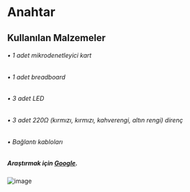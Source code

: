 # Anahtar
## Kullanılan Malzemeler
###### • 1 adet mikrodenetleyici kart
###### • 1 adet breadboard
###### • 3 adet LED
###### • 3 adet 220Ω (kırmızı, kırmızı, kahverengi, altın rengi) direnç
###### • Bağlantı kabloları
##### Araştırmak için [Google](www.google.com.tr).
![image](https://user-images.githubusercontent.com/114650393/198237691-05e46148-9f8e-4989-87e1-fde31471bf08.png)
